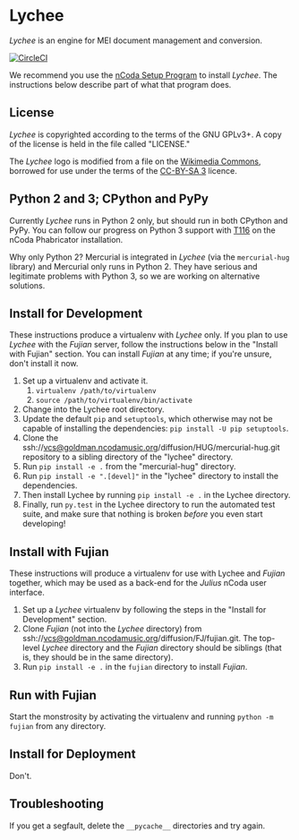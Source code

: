 # Lychee

*Lychee* is an engine for MEI document management and conversion.

[![CircleCI](https://circleci.com/gh/nCoda/lychee.svg?style=svg)](https://circleci.com/gh/nCoda/lychee)

We recommend you use the [nCoda Setup Program](https://goldman.ncodamusic.org/diffusion/NC/) to
install *Lychee*. The instructions below describe part of what that program does.


## License

*Lychee* is copyrighted according to the terms of the GNU GPLv3+. A copy of the license is held in
the file called "LICENSE."

The *Lychee* logo is modified from a file on the
[Wikimedia Commons](https://commons.wikimedia.org/wiki/File:Litchi_chinensis_fruits.JPG), borrowed
for use under the terms of the [CC-BY-SA 3](https://creativecommons.org/licenses/by-sa/3.0/deed.en)
licence.


## Python 2 and 3; CPython and PyPy

Currently *Lychee* runs in Python 2 only, but should run in both CPython and PyPy. You can follow
our progress on Python 3 support with [T116](https://goldman.ncodamusic.org/T116) on the nCoda
Phabricator installation.

Why only Python 2? Mercurial is integrated in *Lychee* (via the `mercurial-hug` library) and
Mercurial only runs in Python 2. They have serious and legitimate problems with Python 3, so we are
working on alternative solutions.


## Install for Development

These instructions produce a virtualenv with *Lychee* only. If you plan to use *Lychee* with the
*Fujian* server, follow the instructions below in the "Install with Fujian" section. You can
install *Fujian* at any time; if you're unsure, don't install it now.

1. Set up a virtualenv and activate it.
    1. ``virtualenv /path/to/virtualenv``
    1. ``source /path/to/virtualenv/bin/activate``
1. Change into the Lychee root directory.
1. Update the default ``pip`` and ``setuptools``, which otherwise may not be capable of installing
   the dependencies: ``pip install -U pip setuptools``.
1. Clone the ssh://vcs@goldman.ncodamusic.org/diffusion/HUG/mercurial-hug.git repository to a
   sibling directory of the "lychee" directory.
1. Run ``pip install -e .`` from the "mercurial-hug" directory.
1. Run ``pip install -e ".[devel]"`` in the "lychee" directory to install the dependencies.
1. Then install Lychee by running ``pip install -e .`` in the Lychee directory.
1. Finally, run ``py.test`` in the Lychee directory to run the automated test suite, and make
   sure that nothing is broken *before* you even start developing!


## Install with Fujian

These instructions will produce a virtualenv for use with Lychee and *Fujian* together, which may
be used as a back-end for the *Julius* nCoda user interface.

1. Set up a *Lychee* virtualenv by following the steps in the "Install for Development" section.
1. Clone *Fujian* (not into the *Lychee* directory) from
   ssh://vcs@goldman.ncodamusic.org/diffusion/FJ/fujian.git. The top-level *Lychee* directory and
   the *Fujian* directory should be siblings (that is, they should be in the same directory).
1. Run ``pip install -e .`` in the ``fujian`` directory to install *Fujian*.


## Run with Fujian

Start the monstrosity by activating the virtualenv and running ``python -m fujian`` from any directory.


## Install for Deployment

Don't.


## Troubleshooting

If you get a segfault, delete the `__pycache__` directories and try again.
